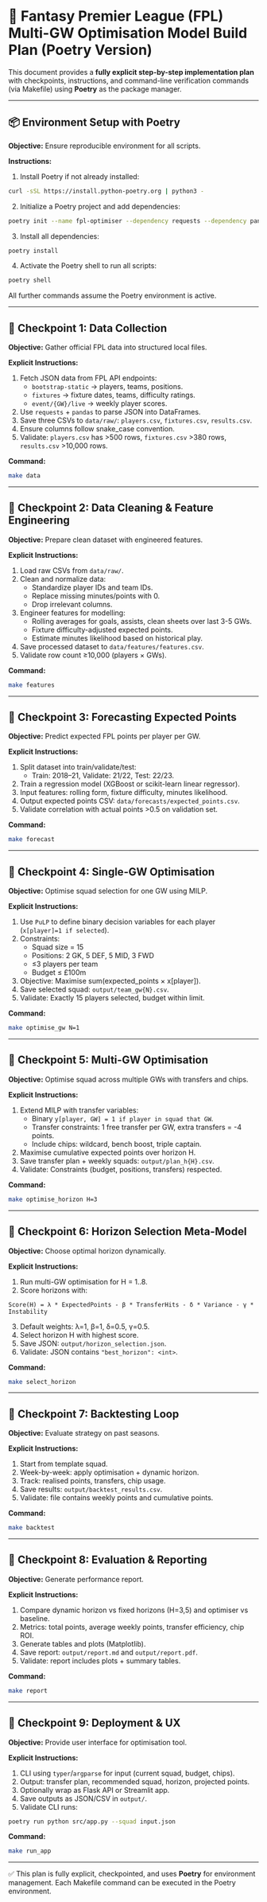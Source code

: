 
# 🚀 Fantasy Premier League (FPL) Multi-GW Optimisation Model Build Plan (Poetry Version)

This document provides a **fully explicit step-by-step implementation plan** with checkpoints, instructions, and command-line verification commands (via Makefile) using **Poetry** as the package manager.

---

## 📦 Environment Setup with Poetry
**Objective:** Ensure reproducible environment for all scripts.

**Instructions:**

1. Install Poetry if not already installed:

```bash
curl -sSL https://install.python-poetry.org | python3 -
```

2. Initialize a Poetry project and add dependencies:

```bash
poetry init --name fpl-optimiser --dependency requests --dependency pandas --dependency numpy --dependency scikit-learn --dependency pulp --dependency duckdb --dependency typer --dev-dependency pytest --dev-dependency black --dev-dependency isort
```

3. Install all dependencies:

```bash
poetry install
```

4. Activate the Poetry shell to run all scripts:

```bash
poetry shell
```

All further commands assume the Poetry environment is active.

---

## 📍 Checkpoint 1: Data Collection
**Objective:** Gather official FPL data into structured local files.

**Explicit Instructions:**
1. Fetch JSON data from FPL API endpoints:
   - `bootstrap-static` → players, teams, positions.
   - `fixtures` → fixture dates, teams, difficulty ratings.
   - `event/{GW}/live` → weekly player scores.
2. Use `requests` + `pandas` to parse JSON into DataFrames.
3. Save three CSVs to `data/raw/`: `players.csv`, `fixtures.csv`, `results.csv`.
4. Ensure columns follow snake_case convention.
5. Validate: `players.csv` has >500 rows, `fixtures.csv` >380 rows, `results.csv` >10,000 rows.

**Command:**

```bash
make data
```

---

## 📍 Checkpoint 2: Data Cleaning & Feature Engineering
**Objective:** Prepare clean dataset with engineered features.

**Explicit Instructions:**
1. Load raw CSVs from `data/raw/`.
2. Clean and normalize data:
   - Standardize player IDs and team IDs.
   - Replace missing minutes/points with 0.
   - Drop irrelevant columns.
3. Engineer features for modelling:
   - Rolling averages for goals, assists, clean sheets over last 3-5 GWs.
   - Fixture difficulty-adjusted expected points.
   - Estimate minutes likelihood based on historical play.
4. Save processed dataset to `data/features/features.csv`.
5. Validate row count ≥10,000 (players × GWs).

**Command:**

```bash
make features
```

---

## 📍 Checkpoint 3: Forecasting Expected Points
**Objective:** Predict expected FPL points per player per GW.

**Explicit Instructions:**
1. Split dataset into train/validate/test:
   - Train: 2018–21, Validate: 21/22, Test: 22/23.
2. Train a regression model (XGBoost or scikit-learn linear regressor).
3. Input features: rolling form, fixture difficulty, minutes likelihood.
4. Output expected points CSV: `data/forecasts/expected_points.csv`.
5. Validate correlation with actual points >0.5 on validation set.

**Command:**

```bash
make forecast
```

---

## 📍 Checkpoint 4: Single-GW Optimisation
**Objective:** Optimise squad selection for one GW using MILP.

**Explicit Instructions:**
1. Use `PuLP` to define binary decision variables for each player (`x[player]=1 if selected`).
2. Constraints:
   - Squad size = 15
   - Positions: 2 GK, 5 DEF, 5 MID, 3 FWD
   - ≤3 players per team
   - Budget ≤ £100m
3. Objective: Maximise sum(expected_points × x[player]).
4. Save selected squad: `output/team_gw{N}.csv`.
5. Validate: Exactly 15 players selected, budget within limit.

**Command:**

```bash
make optimise_gw N=1
```

---

## 📍 Checkpoint 5: Multi-GW Optimisation
**Objective:** Optimise squad across multiple GWs with transfers and chips.

**Explicit Instructions:**
1. Extend MILP with transfer variables:
   - Binary `y[player, GW] = 1 if player in squad that GW`.
   - Transfer constraints: 1 free transfer per GW, extra transfers = -4 points.
   - Include chips: wildcard, bench boost, triple captain.
2. Maximise cumulative expected points over horizon H.
3. Save transfer plan + weekly squads: `output/plan_h{H}.csv`.
4. Validate: Constraints (budget, positions, transfers) respected.

**Command:**

```bash
make optimise_horizon H=3
```

---

## 📍 Checkpoint 6: Horizon Selection Meta-Model
**Objective:** Choose optimal horizon dynamically.

**Explicit Instructions:**
1. Run multi-GW optimisation for H = 1..8.
2. Score horizons with:

```
Score(H) = λ * ExpectedPoints - β * TransferHits - δ * Variance - γ * Instability
```

3. Default weights: λ=1, β=1, δ=0.5, γ=0.5.
4. Select horizon H with highest score.
5. Save JSON: `output/horizon_selection.json`.
6. Validate: JSON contains `"best_horizon": <int>`.

**Command:**

```bash
make select_horizon
```

---

## 📍 Checkpoint 7: Backtesting Loop
**Objective:** Evaluate strategy on past seasons.

**Explicit Instructions:**
1. Start from template squad.
2. Week-by-week: apply optimisation + dynamic horizon.
3. Track: realised points, transfers, chip usage.
4. Save results: `output/backtest_results.csv`.
5. Validate: file contains weekly points and cumulative points.

**Command:**

```bash
make backtest
```

---

## 📍 Checkpoint 8: Evaluation & Reporting
**Objective:** Generate performance report.

**Explicit Instructions:**
1. Compare dynamic horizon vs fixed horizons (H=3,5) and optimiser vs baseline.
2. Metrics: total points, average weekly points, transfer efficiency, chip ROI.
3. Generate tables and plots (Matplotlib).
4. Save report: `output/report.md` and `output/report.pdf`.
5. Validate: report includes plots + summary tables.

**Command:**

```bash
make report
```

---

## 📍 Checkpoint 9: Deployment & UX
**Objective:** Provide user interface for optimisation tool.

**Explicit Instructions:**
1. CLI using `typer`/`argparse` for input (current squad, budget, chips).
2. Output: transfer plan, recommended squad, horizon, projected points.
3. Optionally wrap as Flask API or Streamlit app.
4. Save outputs as JSON/CSV in `output/`.
5. Validate CLI runs:

```bash
poetry run python src/app.py --squad input.json
```

**Command:**

```bash
make run_app
```

---

✅ This plan is fully explicit, checkpointed, and uses **Poetry** for environment management. Each Makefile command can be executed in the Poetry environment.

